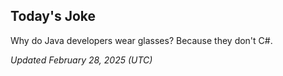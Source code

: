## Today's Joke
Why do Java developers wear glasses? Because they don't C#.

*Updated February 28, 2025 (UTC)*
